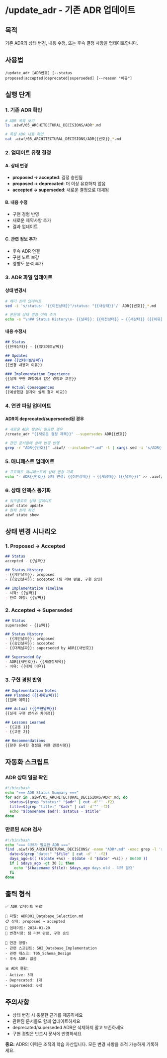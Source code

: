 # /update_adr - 기존 ADR 업데이트

## 목적
기존 ADR의 상태 변경, 내용 수정, 또는 후속 결정 사항을 업데이트합니다.

## 사용법
```
/update_adr [ADR번호] [--status proposed|accepted|deprecated|superseded] [--reason "이유"]
```

## 실행 단계

### 1. 기존 ADR 확인
```bash
# ADR 목록 보기
ls .aiwf/05_ARCHITECTURAL_DECISIONS/ADR*.md

# 특정 ADR 내용 확인
cat .aiwf/05_ARCHITECTURAL_DECISIONS/ADR{{번호}}_*.md
```

### 2. 업데이트 유형 결정

#### A. 상태 변경
- **proposed → accepted**: 결정 승인됨
- **proposed → deprecated**: 더 이상 유효하지 않음  
- **accepted → superseded**: 새로운 결정으로 대체됨

#### B. 내용 수정
- 구현 경험 반영
- 새로운 제약사항 추가
- 결과 업데이트

#### C. 관련 정보 추가
- 후속 ADR 연결
- 구현 노트 보강
- 영향도 분석 추가

### 3. ADR 파일 업데이트

#### 상태 변경시
```bash
# 헤더 상태 업데이트
sed -i 's/status: "{{이전상태}}"/status: "{{새상태}}"/' ADR{{번호}}_*.md

# 본문에 상태 변경 이력 추가
echo -e "\n## Status History\n- {{날짜}}: {{이전상태}} → {{새상태}} ({{이유}})" >> ADR{{번호}}_*.md
```

#### 내용 수정시
```markdown
## Status
{{현재상태}} - {{업데이트날짜}}

## Updates
### {{업데이트날짜}}
{{변경 내용과 이유}}

### Implementation Experience
{{실제 구현 과정에서 얻은 경험과 교훈}}

## Actual Consequences
{{예상했던 결과와 실제 결과 비교}}
```

### 4. 연관 파일 업데이트

#### ADR이 deprecated/superseded된 경우
```bash
# 새로운 ADR 생성이 필요한 경우
/create_adr "{{새로운 결정 제목}}" --supersedes ADR{{번호}}

# 관련 문서들에 상태 변경 반영
grep -r "ADR{{번호}}" .aiwf/ --include="*.md" -l | xargs sed -i 's/ADR{{번호}}/~~ADR{{번호}}~~ (deprecated)/'
```

### 5. 매니페스트 업데이트
```bash
# 프로젝트 매니페스트에 상태 변경 기록
echo "- ADR{{번호}} 상태 변경: {{이전상태}} → {{새상태}} ({{날짜}})" >> .aiwf/00_PROJECT_MANIFEST.md
```

### 6. 상태 인덱스 동기화
```bash
# 워크플로우 상태 업데이트  
aiwf state update
# 현재 상태 확인
aiwf state show
```

## 상태 변경 시나리오

### 1. Proposed → Accepted
```markdown
## Status
accepted - {{날짜}}

## Status History
- {{제안날짜}}: proposed
- {{승인날짜}}: accepted (팀 리뷰 완료, 구현 승인)

## Implementation Timeline
- 시작: {{날짜}}
- 완료 예정: {{날짜}}
```

### 2. Accepted → Superseded  
```markdown
## Status
superseded - {{날짜}}

## Status History
- {{제안날짜}}: proposed
- {{승인날짜}}: accepted  
- {{대체날짜}}: superseded by ADR{{새번호}}

## Superseded By
- ADR{{새번호}}: {{새결정제목}}
- 이유: {{대체 이유}}
```

### 3. 구현 경험 반영
```markdown
## Implementation Notes
### Planned ({{계획날짜}})
{{원래 계획}}

### Actual ({{구현날짜}})
{{실제 구현 방식과 차이점}}

## Lessons Learned
- {{교훈 1}}
- {{교훈 2}}

## Recommendations
{{향후 유사한 결정을 위한 권장사항}}
```

## 자동화 스크립트

### ADR 상태 일괄 확인
```bash
#!/bin/bash
echo "=== ADR Status Summary ==="
for adr in .aiwf/05_ARCHITECTURAL_DECISIONS/ADR*.md; do
  status=$(grep "status:" "$adr" | cut -d'"' -f2)
  title=$(grep "title:" "$adr" | cut -d'"' -f2)
  echo "$(basename $adr): $status - $title"
done
```

### 만료된 ADR 검사
```bash
#!/bin/bash
echo "=== 리뷰가 필요한 ADR ==="
find .aiwf/05_ARCHITECTURAL_DECISIONS/ -name "ADR*.md" -exec grep -l 'status: "proposed"' {} \; | while read file; do
  date=$(grep "date:" "$file" | cut -d' ' -f2)
  days_ago=$(( ($(date +%s) - $(date -d "$date" +%s)) / 86400 ))
  if [ $days_ago -gt 30 ]; then
    echo "$(basename $file): $days_ago days old - 리뷰 필요"
  fi
done
```

## 출력 형식

```
✅ ADR 업데이트 완료

📁 파일: ADR001_Database_Selection.md
📋 상태: proposed → accepted
📅 업데이트: 2024-01-20
📝 변경사항: 팀 리뷰 완료, 구현 승인

🔗 연관 영향:
- 관련 스프린트: S02_Database_Implementation
- 관련 태스크: T05_Schema_Design
- 후속 ADR: 없음

📊 ADR 현황:
- Active: 3개
- Deprecated: 1개
- Superseded: 0개
```

## 주의사항
- 상태 변경 시 충분한 근거를 제공하세요
- 관련된 문서들도 함께 업데이트하세요
- deprecated/superseded ADR은 삭제하지 말고 보존하세요
- 구현 경험은 반드시 문서에 반영하세요

**중요:** ADR의 이력은 조직의 학습 자산입니다. 모든 변경 사항을 추적 가능하게 기록하세요.